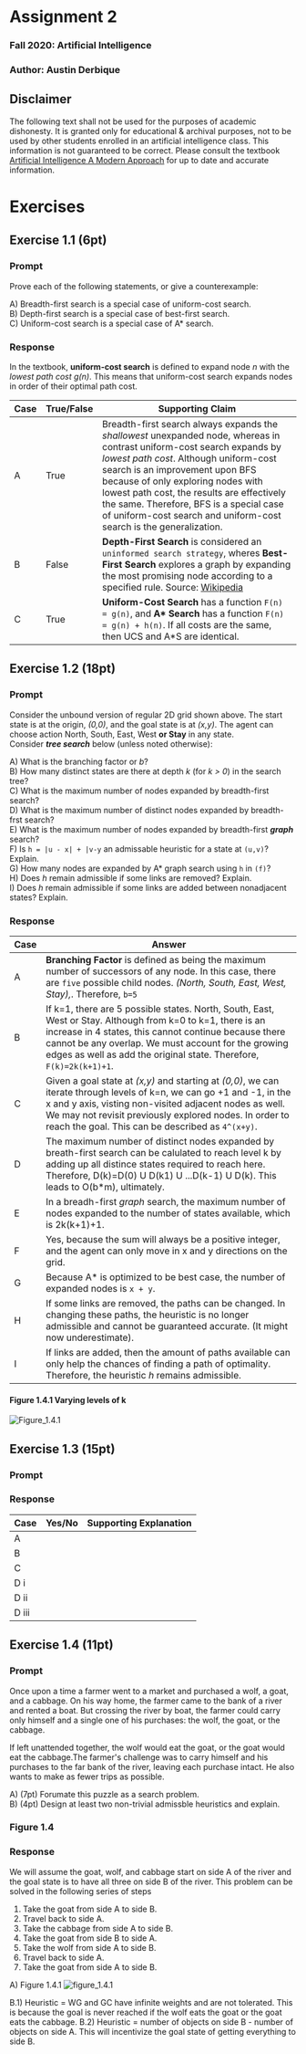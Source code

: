# Assignment 2
### Fall 2020: Artificial Intelligence
### Author: Austin Derbique

## Disclaimer
The following text shall not be used for the purposes of academic dishonesty. It is granted only for educational & archival purposes, not to be used by other students enrolled in an artificial intelligence class. This information is not guaranteed to be correct. Please consult the textbook [Artificial Intelligence A Modern Approach](https://www.amazon.com/Artificial-Intelligence-Modern-Approach-3rd/dp/0136042597) for up to date and accurate information.

# Exercises 

## Exercise 1.1 (6pt)
### Prompt
Prove each of the following statements, or give a counterexample:  

A) Breadth-first search is a special case of uniform-cost search.  
B) Depth-first search is a special case of best-first search.  
C) Uniform-cost search is a special case of A* search.  

### Response
In the textbook, **uniform-cost search** is defined to expand node *n* with the *lowest path cost g(n)*. This means that uniform-cost search expands nodes in order of their optimal path cost.

|Case|True/False|Supporting Claim|
|----|----------|----------------|
|A|True|Breadth-first search always expands the *shallowest* unexpanded node, whereas in contrast uniform-cost search expands by *lowest path cost*. Although uniform-cost search is an improvement upon BFS because of only exploring nodes with lowest path cost, the results are effectively the same. Therefore, BFS is a special case of uniform-cost search and uniform-cost search is the generalization. |
|B|False|**Depth-First Search** is considered an `uninformed search strategy`, wheres **Best-First Search** explores a graph by expanding the most promising node according to a specified rule. Source: [Wikipedia](https://en.wikipedia.org/wiki/Best-first_search)|
|C|True|**Uniform-Cost Search** has a function `F(n) = g(n)`, and **A\* Search** has a function `F(n) = g(n) + h(n)`. If all costs are the same, then UCS and A*S are identical.|

## Exercise 1.2 (18pt)
### Prompt

Consider the unbound version of regular 2D grid shown above. The start state is at the origin, *(0,0)*, and the goal state is at *(x,y)*. The agent can choose action North, South, East, West **or Stay** in any state.  
Consider ***tree search*** below (unless noted otherwise):

A) What is the branching factor or *b*?  
B) How many distinct states are there at depth *k* (for *k > 0*) in the search tree?  
C) What is the maximum number of nodes expanded by breadth-first search?  
D) What is the maximum number of distinct nodes expanded by breadth-frst search?  
E) What is the maximum number of nodes expanded by breadth-first ***graph*** search?  
F) Is `h = |u - x| + |v-y` an admissable heuristic for a state at `(u,v)`? Explain.  
G) How many nodes are expanded by A* graph search using `h` in `(f)`?  
H) Does *h* remain admissible if some links are removed? Explain.  
I) Does *h* remain admissible if some links are added between nonadjacent states? Explain.  

### Response

|Case|Answer|
|----|------|
|A|**Branching Factor** is defined as being the maximum number of successors of any node. In this case, there are `five` possible child nodes. *(North, South, East, West, Stay),*. Therefore, `b=5`|
|B|If k=1, there are 5 possible states. North, South, East, West or Stay. Although from k=0 to k=1, there is an increase in 4 states, this cannot continue because there cannot be any overlap. We must account for the growing edges as well as add the original state. Therefore, `F(k)=2k(k+1)+1`.|
|C|Given a goal state at *(x,y)* and starting at *(0,0)*, we can iterate through levels of k=n, we can go +1 and -1, in the x and y axis, visting non-visited adjacent nodes as well.  We may not revisit previously explored nodes. In order to reach the goal. This can be described as `4^(x+y)`.|
|D|The maximum number of distinct nodes expanded by breath-first search can be calulated to reach level k by adding up all distince states required to reach here. Therefore, D(k)=D(0) U D(k1) U ...D(k-1) U D(k). This leads to O(b*m), ultimately.|
|E|In a breadh-first *graph* search, the maximum number of nodes expanded to the number of states available, which is 2k(k+1)+1.|
|F|Yes, because the sum will always be a positive integer, and the agent can only move in x and y directions on the grid.|
|G|Because A* is optimized to be best case, the number of expanded nodes is `x + y`.|
|H|If some links are removed, the paths can be changed. In changing these paths, the heuristic is no longer admissible and cannot be guaranteed accurate. (It might now underestimate).|
|I|If links are added, then the amount of paths available can only help the chances of finding a path of optimality. Therefore, the heuristic *h* remains admissible.|


#### Figure 1.4.1 Varying levels of k
![Figure_1.4.1](media/grid_expansion.jpg)

## Exercise 1.3 (15pt)
### Prompt


### Response
|Case|Yes/No|Supporting Explanation|
|----|------|----------------------|
|A|
|B|
|C|
|D i|
|D ii|
|D iii|

## Exercise 1.4 (11pt)
### Prompt

Once upon a time a farmer went to a market and purchased a wolf, a goat, and a cabbage. On his way home, the farmer came to the bank of a river and rented a boat. But crossing the river by boat, the farmer could carry only himself and a single one of his purchases: the wolf, the goat, or the cabbage.  

If left unattended together, the wolf would eat the goat, or the goat would eat the cabbage.The farmer's challenge was to carry himself and his purchases to the far bank of the river, leaving each purchase intact. He also wants to make as fewer trips as possible. 

A) (7pt) Forumate this puzzle as a search problem.  
B) (4pt) Design at least two non-trivial admissble heuristics and explain.
### Figure 1.4

### Response
We will assume the goat, wolf, and cabbage start on side A of the river and the goal state is to have all three on side B of the river. This problem can be solved in the following series of steps
1) Take the goat from side A to side B.  
2) Travel back to side A.  
3) Take the cabbage from side A to side B.  
4) Take the goat from side B to side A.  
5) Take the wolf from side A to side B.  
6) Travel back to side A.  
7) Take the goat from side A to side B.  

A) Figure 1.4.1
![figure_1.4.1](media/search_problem.jpg)  

B.1) Heuristic = WG and GC have infinite weights and are not tolerated. This is because the goal is never reached if the wolf eats the goat or the goat eats the cabbage.
B.2) Heuristic = number of objects on side B - number of objects on side A. This will incentivize the goal state of getting everything to side B.
